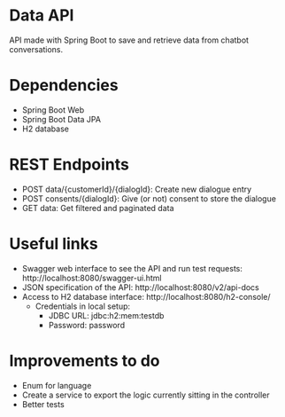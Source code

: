 # Data API

API made with Spring Boot to save and retrieve data from chatbot conversations.

# Dependencies

- Spring Boot Web
- Spring Boot Data JPA
- H2 database

# REST Endpoints

- POST data/{customerId}/{dialogId}: Create new dialogue entry
- POST consents/{dialogId}: Give (or not) consent to store the dialogue
- GET data: Get filtered and paginated data

# Useful links

- Swagger web interface to see the API and run test requests: http://localhost:8080/swagger-ui.html
- JSON specification of the API: http://localhost:8080/v2/api-docs
- Access to H2 database interface: http://localhost:8080/h2-console/
  - Credentials in local setup:
    - JDBC URL: jdbc:h2:mem:testdb
    - Password: password

# Improvements to do

- Enum for language
- Create a service to export the logic currently sitting in the controller
- Better tests